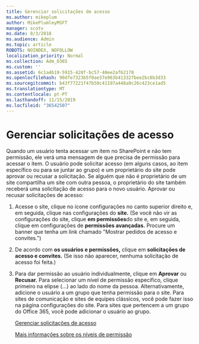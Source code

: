 ```yaml
---
title: Gerenciar solicitações de acesso
ms.author: mikeplum
author: MikePlumleyMSFT
manager: scotv
ms.date: 8/3/2018
ms.audience: Admin
ms.topic: article
ROBOTS: NOINDEX, NOFOLLOW
localization_priority: Normal
ms.collection: Adm_O365
ms.custom: ''
ms.assetid: 6c1a4b19-5915-428f-bc57-40ee2af62178
ms.openlocfilehash: 90dfe7323b5f0ae37e963b413327bee2bc6b3d33
ms.sourcegitcommit: b43f77221f47b50c41197a448a9c26c423ce1ad5
ms.translationtype: MT
ms.contentlocale: pt-PT
ms.lasthandoff: 11/15/2019
ms.locfileid: "36542507"
---
```

# <a name="manage-access-requests"></a>Gerenciar solicitações de acesso

Quando um usuário tenta acessar um item no SharePoint e não tem permissão, ele verá uma mensagem de que precisa de permissão para acessar o item. O usuário pode solicitar acesso (em alguns casos, ao item específico ou para se juntar ao grupo) e um proprietário do site pode aprovar ou recusar a solicitação. Se alguém que não é proprietário de um site compartilha um site com outra pessoa, o proprietário do site também receberá uma solicitação de acesso para o novo usuário. Aprovar ou recusar solicitações de acesso:
  
1. Acesse o site, clique no ícone configurações no canto superior direito e, em seguida, clique nas configurações do **site.** (Se você não vir as configurações do site, clique **em permissões**do site e, em seguida, clique em configurações de **permissões avançadas.** Procure um banner que tenha um link chamado "Mostrar pedidos de acesso e convites.")
    
2. De acordo com **os usuários e permissões,** clique em **solicitações de acesso e convites.** (Se isso não aparecer, nenhuma solicitação de acesso foi feita.)
    
3. Para dar permissão ao usuário individualmente, clique em **Aprovar** ou **Recusar.** Para selecionar um nível de permissão específico, clique primeiro na elipse (...) ao lado do nome da pessoa. Alternativamente, adicione o usuário a um grupo que tenha permissão para o site. Para sites de comunicação e sites de equipes clássicos, você pode fazer isso na página configurações do site. Para sites que pertencem a um grupo do Office 365, você pode adicionar o usuário ao grupo.
    
    [Gerenciar solicitações de acesso](https://go.microsoft.com/fwlink/?linkid=2008747)
    
    [Mais informações sobre os níveis de permissão](https://go.microsoft.com/fwlink/?linkid=867071)
    

